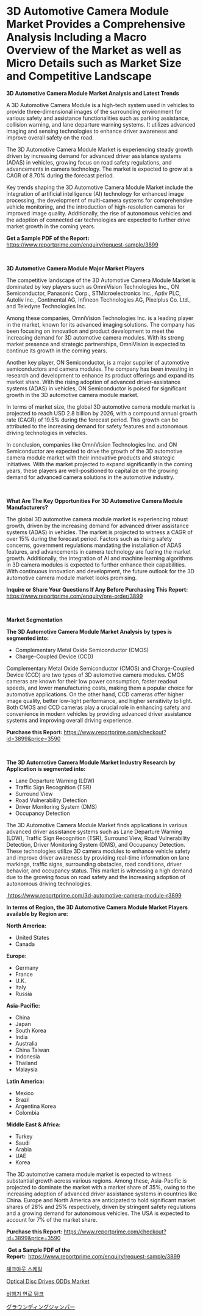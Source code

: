 <p><h1>3D Automotive Camera Module Market Provides a Comprehensive Analysis Including a Macro Overview of the Market as well as Micro Details such as Market Size and Competitive Landscape</h1></p><p><strong>3D Automotive Camera Module Market Analysis and Latest Trends</strong></p>
<p><p>A 3D Automotive Camera Module is a high-tech system used in vehicles to provide three-dimensional images of the surrounding environment for various safety and assistance functionalities such as parking assistance, collision warning, and lane departure warning systems. It utilizes advanced imaging and sensing technologies to enhance driver awareness and improve overall safety on the road.</p><p>The 3D Automotive Camera Module Market is experiencing steady growth driven by increasing demand for advanced driver assistance systems (ADAS) in vehicles, growing focus on road safety regulations, and advancements in camera technology. The market is expected to grow at a CAGR of 8.70% during the forecast period.</p><p>Key trends shaping the 3D Automotive Camera Module Market include the integration of artificial intelligence (AI) technology for enhanced image processing, the development of multi-camera systems for comprehensive vehicle monitoring, and the introduction of high-resolution cameras for improved image quality. Additionally, the rise of autonomous vehicles and the adoption of connected car technologies are expected to further drive market growth in the coming years.</p></p>
<p><strong>Get a Sample PDF of the Report:&nbsp;</strong> <a href="https://www.reportprime.com/enquiry/request-sample/3899">https://www.reportprime.com/enquiry/request-sample/3899</a></p>
<p>&nbsp;</p>
<p><strong>3D Automotive Camera Module Major Market Players</strong></p>
<p><p>The competitive landscape of the 3D Automotive Camera Module Market is dominated by key players such as OmniVision Technologies Inc., ON Semiconductor, Panasonic Corp., STMicroelectronics Inc., Aptiv PLC, Autoliv Inc., Continental AG, Infineon Technologies AG, Pixelplus Co. Ltd., and Teledyne Technologies Inc.</p><p>Among these companies, OmniVision Technologies Inc. is a leading player in the market, known for its advanced imaging solutions. The company has been focusing on innovation and product development to meet the increasing demand for 3D automotive camera modules. With its strong market presence and strategic partnerships, OmniVision is expected to continue its growth in the coming years.</p><p>Another key player, ON Semiconductor, is a major supplier of automotive semiconductors and camera modules. The company has been investing in research and development to enhance its product offerings and expand its market share. With the rising adoption of advanced driver-assistance systems (ADAS) in vehicles, ON Semiconductor is poised for significant growth in the 3D automotive camera module market.</p><p>In terms of market size, the global 3D automotive camera module market is projected to reach USD 2.8 billion by 2026, with a compound annual growth rate (CAGR) of 19.5% during the forecast period. This growth can be attributed to the increasing demand for safety features and autonomous driving technologies in vehicles.</p><p>In conclusion, companies like OmniVision Technologies Inc. and ON Semiconductor are expected to drive the growth of the 3D automotive camera module market with their innovative products and strategic initiatives. With the market projected to expand significantly in the coming years, these players are well-positioned to capitalize on the growing demand for advanced camera solutions in the automotive industry.</p></p>
<p>&nbsp;</p>
<p><strong>What Are The Key Opportunities For 3D Automotive Camera Module Manufacturers?</strong></p>
<p><p>The global 3D automotive camera module market is experiencing robust growth, driven by the increasing demand for advanced driver assistance systems (ADAS) in vehicles. The market is projected to witness a CAGR of over 15% during the forecast period. Factors such as rising safety concerns, government regulations mandating the installation of ADAS features, and advancements in camera technology are fueling the market growth. Additionally, the integration of AI and machine learning algorithms in 3D camera modules is expected to further enhance their capabilities. With continuous innovation and development, the future outlook for the 3D automotive camera module market looks promising.</p></p>
<p><strong>Inquire or Share Your Questions If Any Before Purchasing This Report:</strong> <a href="https://www.reportprime.com/enquiry/pre-order/3899">https://www.reportprime.com/enquiry/pre-order/3899</a></p>
<p>&nbsp;</p>
<p><strong>Market Segmentation</strong></p>
<p><strong>The 3D Automotive Camera Module Market Analysis by types is segmented into:</strong></p>
<p><ul><li>Complementary Metal Oxide Semiconductor (CMOS)</li><li>Charge-Coupled Device (CCD)</li></ul></p>
<p><p>Complementary Metal Oxide Semiconductor (CMOS) and Charge-Coupled Device (CCD) are two types of 3D automotive camera modules. CMOS cameras are known for their low power consumption, faster readout speeds, and lower manufacturing costs, making them a popular choice for automotive applications. On the other hand, CCD cameras offer higher image quality, better low-light performance, and higher sensitivity to light. Both CMOS and CCD cameras play a crucial role in enhancing safety and convenience in modern vehicles by providing advanced driver assistance systems and improving overall driving experience.</p></p>
<p><strong>Purchase this Report:&nbsp;</strong><a href="https://www.reportprime.com/checkout?id=3899&price=3590">https://www.reportprime.com/checkout?id=3899&price=3590</a></p>
<p>&nbsp;</p>
<p><strong>The 3D Automotive Camera Module Market Industry Research by Application is segmented into:</strong></p>
<p><ul><li>Lane Departure Warning (LDW)</li><li>Traffic Sign Recognition (TSR)</li><li>Surround View</li><li>Road Vulnerability Detection</li><li>Driver Monitoring System (DMS)</li><li>Occupancy Detection</li></ul></p>
<p><p>The 3D Automotive Camera Module Market finds applications in various advanced driver assistance systems such as Lane Departure Warning (LDW), Traffic Sign Recognition (TSR), Surround View, Road Vulnerability Detection, Driver Monitoring System (DMS), and Occupancy Detection. These technologies utilize 3D camera modules to enhance vehicle safety and improve driver awareness by providing real-time information on lane markings, traffic signs, surrounding obstacles, road conditions, driver behavior, and occupancy status. This market is witnessing a high demand due to the growing focus on road safety and the increasing adoption of autonomous driving technologies.</p></p>
<p><a href="https://www.reportprime.com/3d-automotive-camera-module-r3899">&nbsp;https://www.reportprime.com/3d-automotive-camera-module-r3899</a></p>
<p><strong>In terms of Region, the 3D Automotive Camera Module Market Players available by Region are:</strong></p>
<p>
    <p> <strong> North America: </strong>
        <ul>
            <li>United States</li>
            <li>Canada</li>
        </ul>
        </p> 
    <p> <strong> Europe: </strong>
        <ul>
            <li>Germany</li>
            <li>France</li>
            <li>U.K.</li>
            <li>Italy</li>
            <li>Russia</li>
        </ul>
        </p> 
    <p> <strong> Asia-Pacific: </strong>
        <ul>
            <li>China</li>
            <li>Japan</li>
            <li>South Korea</li>
            <li>India</li>
            <li>Australia</li>
            <li>China Taiwan</li>
            <li>Indonesia</li>
            <li>Thailand</li>
            <li>Malaysia</li>
        </ul>
        </p> 
    <p> <strong> Latin America: </strong>
        <ul>
            <li>Mexico</li>
            <li>Brazil</li>
            <li>Argentina Korea</li>
            <li>Colombia</li>
        </ul>
        </p> 
    <p> <strong> Middle East & Africa: </strong>
        <ul>
            <li>Turkey</li>
            <li>Saudi</li>
            <li>Arabia</li>
            <li>UAE</li>
            <li>Korea</li>
        </ul>
    </p>
    </p>
<p><p>The 3D automotive camera module market is expected to witness substantial growth across various regions. Among these, Asia-Pacific is projected to dominate the market with a market share of 35%, owing to the increasing adoption of advanced driver assistance systems in countries like China. Europe and North America are anticipated to hold significant market shares of 28% and 25% respectively, driven by stringent safety regulations and a growing demand for autonomous vehicles. The USA is expected to account for 7% of the market share.</p></p>
<p><strong>Purchase this Report: </strong><a href="https://www.reportprime.com/checkout?id=3899&price=3590">https://www.reportprime.com/checkout?id=3899&price=3590</a></p>
<p>&nbsp;<strong>Get a Sample PDF of the Report:&nbsp;&nbsp;</strong><a href="https://www.reportprime.com/enquiry/request-sample/3899">https://www.reportprime.com/enquiry/request-sample/3899</a></p>
<p><strong></strong></p>
<p><p><a href="https://medium.com/@fly879567/2024%EB%85%84%EB%B6%80%ED%84%B0-2031%EB%85%84%EA%B9%8C%EC%A7%80%EC%9D%98-%EC%8B%9C%EC%9E%A5-%EB%8F%99%ED%96%A5-%EC%84%B1%EC%9E%A5-%EC%98%88%EC%B8%A1%EC%9D%84-%ED%99%95%EC%9D%B8%ED%95%98%EC%8B%AD%EC%8B%9C%EC%98%A4-a460a3ceff28">체크아웃 스케일</a></p><p><a href="https://github.com/RichRobinson5/Market-Research-Report-List-5/blob/main/optical-disc-drives-odds-market.md">Optical Disc Drives ODDs Market</a></p><p><a href="https://medium.com/@genius6587678/%EB%B9%84%ED%96%89%EA%B8%B0-%EC%97%B0%EB%A3%8C-%ED%83%B1%ED%81%AC-%EC%8B%9C%EC%9E%A5-%EB%B3%B4%EA%B3%A0%EC%84%9C%EB%8A%94-%EC%9D%B4-%EC%8B%9C%EC%9E%A5%EC%9D%98-%EC%B5%9C%EC%8B%A0-%EB%8F%99%ED%96%A5%EA%B3%BC-%EC%84%B1%EC%9E%A5-%EA%B8%B0%ED%9A%8C%EB%A5%BC-%EB%B3%B4%EC%97%AC%EC%A4%8D%EB%8B%88%EB%8B%A4-de8ff7699fcf">비행기 연료 탱크</a></p><p><a href="https://github.com/oqoeusbvpadwjs08/Market-Research-Report-List-2/blob/main/441592573272.md">グラウンディングジャンパー</a></p></p>